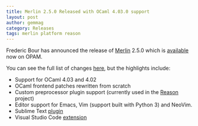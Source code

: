 ```yaml
---
title: Merlin 2.5.0 Released with OCaml 4.03.0 support
layout: post
author: gemmag
category: Releases
tags: merlin platform reason
---
```


Frederic Bour has announced the release of
[Merlin](https://github.com/ocaml/merlin) 2.5.0 which is
[available](http://opam.ocaml.org/packages/merlin/merlin.2.5.0/) now on
OPAM.

You can see the full list of changes
[here](https://github.com/the-lambda-church/merlin/blob/master/CHANGELOG),
but the highlights include:

-   Support for OCaml 4.03 and 4.02
-   OCaml frontend patches rewritten from scratch
-   Custom preprocessor plugin support (currently used in the
    [Reason](http://facebook.github.io/reason/) project)
-   Editor support for Emacs, Vim (support built with Python 3) and
    NeoVim.
-   Sublime Text [plugin](https://github.com/cynddl/sublime-text-merlin)
-   Visual Studio Code
    [extension](https://marketplace.visualstudio.com/items?itemName=hackwaly.ocaml)
